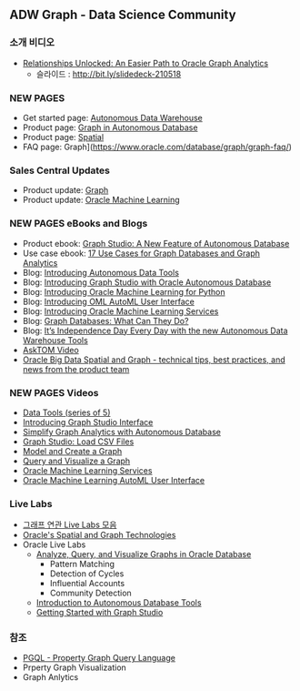## ADW Graph - Data Science Community
### 소개 비디오
* [Relationships Unlocked: An Easier Path to Oracle Graph Analytics](https://www.youtube.com/watch?v=C9UlSVfrCnc)
  * 슬라이드 : http://bit.ly/slidedeck-210518 
### NEW PAGES
* Get started page: [Autonomous Data Warehouse](https://www.oracle.com/goto/adw-get-started)
* Product page: [Graph in Autonomous Database](https://www.oracle.com/database/graph/)
* Product page: [Spatial](https://www.oracle.com/database/spatial/)
* FAQ page: Graph](https://www.oracle.com/database/graph/graph-faq/)

### Sales Central Updates 
* Product update: [Graph  ](https://salescentral.oracle.com/SCPortal/?root=offeringDetails/53467)
* Product update: [Oracle Machine Learning](https://salescentral.oracle.com/SCPortal/index.html?root=offeringDetails%2F51759)
### NEW PAGES eBooks and Blogs
* Product ebook: [Graph Studio: A New Feature of Autonomous Database](https://www.oracle.com/a/ocom/docs/graph-database-analytics-details.pdf)
* Use case ebook: [17 Use Cases for Graph Databases and Graph Analytics](https://www.oracle.com/cloud/solutions/use-cases-for-graph-databases-and-graph-analytics-ebook/)
* Blog: [Introducing Autonomous Data Tools ](https://blogs.oracle.com/database/announcing-new-data-tools-in-autonomous-data-warehouse)
* Blog: [Introducing Graph Studio with Oracle Autonomous Database ](https://blogs.oracle.com/database/make-graph-databases-easy)
* Blog: [Introducing Oracle Machine Learning for Python           ](https://blogs.oracle.com/machinelearning/introducing-oracle-machine-learning-for-python-v2)
* Blog: [Introducing OML AutoML User Interface                    ](https://blogs.oracle.com/machinelearning/introducing-oml-automl-user-interface)
* Blog: [Introducing Oracle Machine Learning Services             ](https://blogs.oracle.com/machinelearning/introducing-oracle-machine-learning-services)
* Blog: [Graph Databases: What Can They Do?                       ](https://blogs.oracle.com/database/graph-databases%3a-what-can-they-do)
* Blog: [It’s Independence Day Every Day with the new Autonomous Data Warehouse Tools](https://blogs.oracle.com/database/it%E2%80%99s-independence-day-every-day-with-the-new-autonomous-data-warehouse-data-tools)
* [AskTOM Video ](https://asktom.oracle.com/pls/apex/f?p=100:570::::RR,570::&cs=3F_7s6G92amYF_t_dVLLIGT-Aw9Ghwynk0zAe180bNokncp0LRt3iX6rdrCHIC-dKcv5etByIEprB5ZZr9ItbSg)
* [Oracle Big Data Spatial and Graph - technical tips, best practices, and news from the product team](https://blogs.oracle.com/bigdataspatialgraph/)

### NEW PAGES  Videos
* [Data Tools (series of 5)                         ](https://www.youtube.com/playlist?list=PLcFwxJMrxygCThL2ww6NQyL7w33rlHYbw)
* [Introducing Graph Studio Interface               ](https://www.youtube.com/watch?v=URdchKSsy3E&feature=emb_logo)
* [Simplify Graph Analytics with Autonomous Database](https://www.youtube.com/watch?v=v55hU30Mb0s)
* [Graph Studio: Load CSV Files                     ](https://www.youtube.com/watch?v=F_3xe18kWoo)
* [Model and Create a Graph                         ](https://www.youtube.com/watch?v=5g9i9HA_cn0)
* [Query and Visualize a Graph                      ](https://www.youtube.com/watch?v=DLRlnw-NI1g)
* [Oracle Machine Learning Services                 ](https://youtu.be/ORu4AbilJSk)
* [Oracle Machine Learning AutoML User Interface    ](https://www.youtube.com/watch?v=OJruGWToLrI) 

### Live Labs
* [그래프 연관 Live Labs 모음 ](https://apexapps.oracle.com/pls/apex/f?p=133:100:134497777802106::::SEARCH:Graph)
* [Oracle's Spatial and Graph Technologies](https://www.youtube.com/channel/UCZqBavfLlCuS0il6zNY696w)
* Oracle Live Labs
  * [Analyze, Query, and Visualize Graphs in Oracle Database](https://apexapps.oracle.com/pls/apex/dbpm/r/livelabs/workshop-attendee-2?p210_workshop_id=686&p210_type=3&session=109381570794329) 
    * Pattern Matching
    * Detection of Cycles
    * Influential Accounts  
    * Community Detection 
  * [Introduction to Autonomous Database Tools ](https://apexapps.oracle.com/pls/apex/dbpm/r/livelabs/view-workshop?wid=789)
  * [Getting Started with Graph Studio](https://apexapps.oracle.com/pls/apex/dbpm/r/livelabs/workshop-attendee-2?p210_workshop_id=758&p210_type=3&session=6871376584532)

### 참조
* [PGQL - Property Graph Query Language](https://github.com/oracle/pgql-lang)
* Prperty Graph Visualization
* Graph Anlytics
